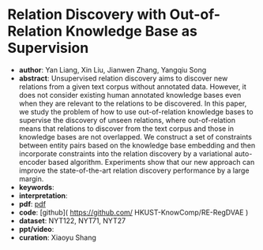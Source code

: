 # Relation Discovery with Out-of-Relation Knowledge Base as Supervision
* **author**:   Yan Liang, Xin Liu, Jianwen Zhang, Yangqiu Song
* **abstract**:  Unsupervised relation discovery aims to discover new relations from a given text corpus without annotated data. However, it does not consider existing human annotated knowledge bases even when they are relevant to the relations to be discovered. In this paper, we study the problem of how to use out-of-relation knowledge bases to supervise the discovery of unseen relations, where out-of-relation means that relations to discover from the text corpus and those in knowledge bases are not overlapped. We construct a set of constraints between entity pairs based on the knowledge base embedding and then incorporate constraints into the relation discovery by a variational auto-encoder based algorithm. Experiments show that our new approach can improve the state-of-the-art relation discovery performance by a large margin. 
* **keywords**: 
* **interpretation**: 
* **pdf**: [pdf]( https://www.aclweb.org/anthology/N19-1332.pdf )
* **code**: [github]( https://github.com/ HKUST-KnowComp/RE-RegDVAE )
* **dataset**:  NYT122, NYT71, NYT27 
* **ppt/video**: 
* **curation**: Xiaoyu Shang
